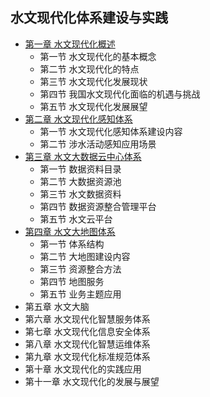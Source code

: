 ## 水文现代化体系建设与实践
- [第一章 水文现代化概述](chapter1.md)
	- 第一节 水文现代化的基本概念
	- 第二节 水文现代化的特点
	- 第三节 水文现代化发展现状
	- 第四节 我国水文现代化面临的机遇与挑战
	- 第五节 水文现代化发展展望
- [第二章 水文现代化感知体系](chapter2.md)
	- 第一节 水文现代化感知体系建设内容
	- 第二节 涉水活动感知应用场景
- [第三章 水文大数据云中心体系](chapter3.md)
	- 第一节 数据资料目录
	- 第二节 大数据资源池
	- 第三节 水文数据资料
	- 第四节 数据资源整合管理平台
	- 第五节 水文云平台
- [第四章 水文大地图体系](chapter.md)
	- 第一节 体系结构
	- 第二节 大地图建设内容
	- 第三节 资源整合方法
	- 第四节 地图服务
	- 第五节 业务主题应用
- 第五章 水文大脑
- 第六章 水文现代化智慧服务体系
- 第七章 水文现代化信息安全体系
- 第八章 水文现代化智慧运维体系
- 第九章 水文现代化标准规范体系
- 第十章 水文现代化的实践应用
- 第十一章 水文现代化的发展与展望